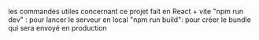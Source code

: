les commandes utiles concernant ce projet fait en React + vite 
"npm run dev" : pour lancer le serveur en local 
"npm run build": pour créer le bundle qui sera envoyé en production 

